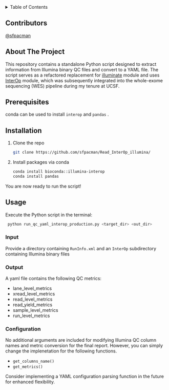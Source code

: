 <div id="top"></div>




<!-- PROJECT SHIELDS -->
<!--
*** I'm using markdown "reference style" links for readability.
*** Reference links are enclosed in brackets [ ] instead of parentheses ( ).
*** See the bottom of this document for the declaration of the reference variables
*** for contributors-url, forks-url, etc. This is an optional, concise syntax you may use.
*** https://www.markdownguide.org/basic-syntax/#reference-style-links
-->

<!-- TABLE OF CONTENTS -->
<details>
  <summary>Table of Contents</summary>
  <ol>
    <li>
      <a href="#about-the-project">About The Project</a>
        <li><a href="#prerequisites">Prerequisites</a></li>
        <li><a href="#installation">Installation</a></li>
      </ul>
    </li>
    <li><a href="#usage">Usage</a></li>
    <li><a href="#configuration">Configuration</a></li>
  </ol>
</details>
<!-- ABOUT THE PROJECT -->

## Contributors
[@sfpacman](https://github.com/sfpacman)

## About The Project

This repository contains a standalone Python script designed to extract information from Illumina binary QC files and convert to a YAML file. The script serves as a refactored replacement for [illuminate](https://bitbucket.org/invitae/illuminate) module and uses [InterOp](https://illumina.github.io/interop/index.html) module, which was subsequently integrated into the whole-exome sequencing (WES) pipeline during my tenure at UCSF.

## Prerequisites

conda can be used to install ```interop``` and ```pandas``` . 

## Installation
1. Clone the repo
   ```sh
   git clone https://github.com/sfpacman/Read_InterOp_illumina/
   ```
2. Install packages via conda
    ```sh
    conda install bioconda::illumina-interop
    conda install pandas
    ```
You are now ready to run the script!

<!-- USAGE EXAMPLES -->
## Usage
Execute the Python script in the terminal:
  ```sh
   python run_qc_yaml_interop_production.py <target_dir> <out_dir>
   ```
### Input
Provide a directory containing `RunInfo.xml` and an `InterOp` subdirectory containing Illumina binary files
### Output
A yaml file contains the following QC metrics: 
* lane_level_metrics
* xread_level_metrics
* read_level_metrics
* read_yield_metrics
* sample_level_metrics
* run_level_metrics

### Configuration
No additional arguments are included for modifying Illumina QC column names and metric conversion for the final report. However, you can simply change the implenetation for the following functions. 

* ```get_columns_name()```
* ```get_metrics()```

Consider implementing a YAML configuration parsing function in the future for enhanced flexibility.

